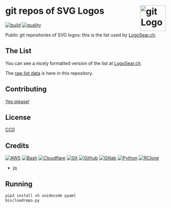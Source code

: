 # git repos of SVG Logos [<img alt="git Logo" src="https://www.vectorlogo.zone/logos/git-scm/git-scm-icon.svg" height="80" align="right" />](https://logosear.ch/)

[![build](https://github.com/VectorLogoZone/git-svg-logos/actions/workflows/release.yaml/badge.svg)](https://github.com/VectorLogoZone/git-svg-logos/actions/workflows/release.yaml)
[![quality](https://github.com/VectorLogoZone/git-svg-logos/actions/workflows/quality.yaml/badge.svg)](https://github.com/VectorLogoZone/git-svg-logos/actions/workflows/quality.yaml)

Public git repositories of SVG logos: this is the list used by [LogoSear.ch](https://logosear.ch/).

## The List

You can see a nicely formatted version of the list at [LogoSear.ch](https://logosear.ch/sources/index.html).

The [raw list data](data/sources.yaml) is here in this repository.

## Contributing

[Yes please!](CONTRIBUTING.md)

## License

[CC0](LICENSE.txt)

## Credits

[![AWS](https://www.vectorlogo.zone/logos/amazon_aws/amazon_aws-ar21.svg)](https://aws.amazon.com/ "hosting")
[![Bash](https://www.vectorlogo.zone/logos/gnu_bash/gnu_bash-ar21.svg)](https://www.gnu.org/software/bash/ "Scripting")
[![Cloudflare](https://www.vectorlogo.zone/logos/cloudflare/cloudflare-ar21.svg)](https://www.cloudflare.com/ "CDN")
[![Git](https://www.vectorlogo.zone/logos/git-scm/git-scm-ar21.svg)](https://git-scm.com/ "Version control")
[![Github](https://www.vectorlogo.zone/logos/github/github-ar21.svg)](https://github.com/ "Git Repositories")
[![Gitlab](https://www.vectorlogo.zone/logos/gitlab/gitlab-ar21.svg)](https://about.gitlab.com/ "Git Repositories")
[![Python](https://www.vectorlogo.zone/logos/python/python-ar21.svg)](https://www.python.org/ "data load script")
[![RClone](https://www.vectorlogo.zone/logos/rclone/rclone-ar21.svg)](https://www.rclone.org/ "deploy")

* jq

## Running

```bash
pip3 install sh unidecode pyaml
bin/loadrepo.py
```
